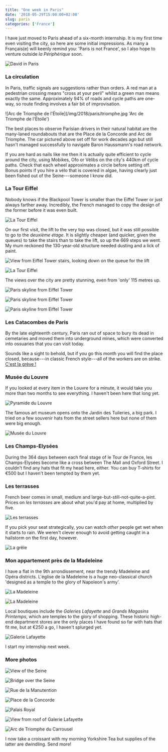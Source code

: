 ```yaml
---
title: "One week in Paris"
date: '2018-05-29T15:00:00+02:00'
slug: paris
categories: ['France']
---
```


I have just moved to Paris ahead of a six-month internship.
It is my first time even visiting the city, so here are some initial impressions.
As many a Français(e) will keenly remind you: 'Paris is not France', so I also hope to venture outside *la Périphérique* soon.

![David in Paris](/img/2018/paris/david.jpg)

### La circulation

In Paris, traffic signals are suggestions rather than orders.
A red man at a pedestrian crossing means "cross at your peril" whilst a green man means exactly the same.
Approximately 94% of roads and cycle paths are one-way, so route finding involves a fair bit of improvisation.

![Arc de Triomphe de l'Étoile](/img/2018/paris/triomphe.jpg 'Arc de Triomphe de l'Étoile')

The best places to observe Parisian drivers in their natural habitat are the many-laned roundabouts that are the Place de la Concorde and Arc de Triomphe.
The car pictured above set off for work decades ago but still hasn't managed successfully to navigate Baron Haussmann's road network.

If you are hard as nails like me then it is actually quite efficient to cycle around the city, using Mobikes, Ofo or Vélibs on the city's 440km of cycle paths.
Check that each wheel approximates a circle before setting off.
Bonus points if you hire a vélo that is covered in algae, having clearly just been fished out of the Seine---someone I know did.

### La Tour Eiffel

Nobody knows if the Blackpool Tower is smaller than the Eiffel Tower or just always farther away.
Incredibly, the French managed to copy the design of the former before it was even built.

![La Tour Eiffel](/img/2018/paris/eiffel.jpg)

On our first visit, the lift to the very top was closed, but it was still possible to go to the *deuxième étage*.
It is slightly cheaper (and quicker, given the queues) to take the stairs than to take the lift, so up the 669 steps we went.
My mum reckoned the 130-year-old structure needed dusting and a lick of paint.

![View from Eiffel Tower stairs, looking down on the queue for the lift](/img/2018/paris/eiffelq.jpg)

![La Tour Eiffel](/img/2018/paris/eiffel2.jpg)

The views over the city are pretty stunning, even from 'only' 115 metres up.

![Paris skyline from Eiffel Tower](/img/2018/paris/skyline.jpg)

![Paris skyline from Eiffel Tower](/img/2018/paris/skyline2.jpg)

![Paris skyline from Eiffel Tower](/img/2018/paris/skyline3.jpg)

### Les Catacombes de Paris

By the late eighteenth century, Paris ran out of space to bury its dead in cemetaries and moved them into underground mines, which were converted into ossuaries that you can visit today.

Sounds like a sight to behold, but if you go this month you will find the place closed, because---in classic French style---all of the workers are on strike.
[C'est la grève !](http://www.cestlagreve.fr)

### Musée du Louvre

If you looked at every item in the Louvre for a minute, it would take you more than two months to see everything.
I haven't been here that long yet.

![Pyramide du Louvre](/img/2018/paris/pyramide.jpg 'Pyramide du Louvre')

The famous art museum opens onto the Jardin des Tuileries, a big park.
I tried on a few souvenir hats from the street sellers here but none of them were big enough.

![Musée du Louvre](/img/2018/paris/louvre.jpg 'Musée du Louvre')

### Les Champs-Elysées

During the 364 days between each final stage of le Tour de France, les Champs-Elysées become like a cross between The Mall and Oxford Street.
I couldn't find any hats that fit my head here, either.
You can buy T-shirts for €500 but I haven't been tempted by them yet.

### Les terrasses

French beer comes in small, medium and large-but-still-not-quite-a-pint.
Prices on *les terrasses* are about what you'd pay at home, multiplied by five.

![Les terrasses](/img/2018/paris/terrasse.jpg)

If you pick your seat strategically, you can watch *other* people get wet when it starts to rain.
We weren't clever enough to avoid getting caught in a hailstorm on the first day, however.

![La grêle](/img/2018/paris/grele.gif)

### Mon appartement près de la Madeleine

I have a flat in the 9th arrondissement, near the trendy Madeleine and Opéra districts.
L'église de la Madeleine is a huge neo-classical church 'designed as a temple to the glory of Napoleon's army'.

![La Madeleine](/img/2018/paris/madeleine.jpg)

![La Madeleine](/img/2018/paris/madeleine2.jpg)

Local boutiques include the *Galeries Lafayette* and *Grands Magasins Printemps*, which are temples to the glory of shopping.
These historic high-end department stores are the only places I have found so far with hats that fit me, but at €250 a go, I haven't splurged yet.

![Galerie Lafayette](/img/2018/paris/lafayette.jpg 'Galerie Lafayette')

I start my internship next week.

### More photos

![View of the Seine](/img/2018/paris/seine.jpg 'The Seine')

![Bridge over the Seine](/img/2018/paris/seine2.jpg 'Passerelle Debilly')

![Rue de la Manutention](/img/2018/paris/manutention.jpg 'Rue de la Manutention')

![Place de la Concorde](/img/2018/paris/concorde.jpg 'Place de la Concorde')

![Palais Royal](/img/2018/paris/royal.jpg 'Palais Royal')

![View from roof of Galerie Lafayette](/img/2018/paris/opera.jpg 'View from roof of Galerie Lafayette')

![Arc de Triomphe du Carrousel](/img/2018/paris/carrousel.jpg 'Arc de Triomphe du Carrousel')

I now take a croissant with my morning Yorkshire Tea but supplies of the latter are dwindling.
Send more!


